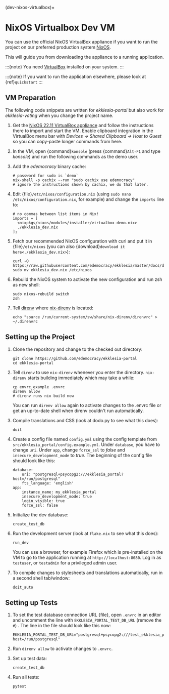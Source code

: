 (dev-nixos-virtualbox)=

# NixOS Virtualbox Dev VM

You can use the official NixOS VirtualBox appliance if you want to run the project
on our preferred production system [NixOS](https://nixos.org).

This will guide you from downloading the appliance to a running application.

:::{note}
You need [VirtualBox](https://www.virtualbox.org) installed on your system.
:::

:::{note}
If you want to run the application elsewhere, please look at {ref}`quickstart`
:::

## VM Preparation

The following code snippets are written for *ekklesia-portal* but
also work for *ekklesia-voting* when you change the project name.

1. Get the [NixOS 22.11 VirtualBox appliance](https://nixos.org/download.html#nixos-virtualbox)
   and follow the instructions there to import and start the VM.
   Enable clipboard integration in the VirtualBox menu bar with *Devices -> Shared Clipboard -> Host to Guest*
   so you can copy-paste longer commands from here.

2. In the VM, open {command}`konsole` (press {command}`Alt-F1` and type *konsole*) and run the following commands as the demo user.

3. Add the *edemocracy* binary cache:

   ```
   # password for sudo is `demo`
   nix-shell -p cachix --run "sudo cachix use edemocracy"
   # ignore the instructions shown by cachix, we do that later.
   ```

4. Edit {file}`/etc/nixos/configuration.nix` (using `sudo nano /etc/nixos/configuration.nix`, for example) and change the `imports` line to:

   ```
   # no commas between list items in Nix!
   imports = [
     <nixpkgs/nixos/modules/installer/virtualbox-demo.nix>
     ./ekklesia_dev.nix
   ];
   ```

5. Fetch our recommended NixOS configuration with curl
   and put it in {file}`/etc/nixos` (you can also {download}`download it here<./ekklesia_dev.nix>`):

   ```
   curl -O https://raw.githubusercontent.com/edemocracy/ekklesia/master/docs/development/ekklesia_dev.nix
   sudo mv ekklesia_dev.nix /etc/nixos
   ```

6. Rebuild the NixOS system to activate the new configuration and run zsh as 
   new shell:

   ```
   sudo nixos-rebuild switch
   zsh
   ```

7. Tell [direnv](https://direnv.net) where [nix-direnv](https://github.com/nix-community/nix-direnv) is located:

   ```
   echo "source /run/current-system/sw/share/nix-direnv/direnvrc" > ~/.direnvrc
   ```

## Setting up the Project

1. Clone the repository and change to the checked out directory:

   ```
   git clone https://github.com/edemocracy/ekklesia-portal
   cd ekklesia-portal
   ```

2. Tell `direnv` to use `nix-direnv` whenever you enter the directory. `nix-direnv` starts building immediately which may take a while:

   ```
   cp envrc.example .envrc
   direnv allow
   # direnv runs nix build now
   ```
   
   You can run `direnv allow` again to activate changes to the .envrc file 
   or get an up-to-date shell when direnv couldn't run automatically.

3. Compile translations and CSS (look at dodo.py to see what this does):

   ```
   doit
   ```

4. Create a config file named `config.yml` using the config template from `src/ekklesia_portal/config.example.yml`.
   Under `database`, you have to change `uri`.
   Under `app`, change `force_ssl` to *false* and `insecure_development_mode` to *true*.
   The beginning of the config file should look like this:

   ```
   database:
       uri: "postgresql+psycopg2:///ekklesia_portal?host=/run/postgresql"
       fts_language: 'english'
   app:
       instance_name: my_ekklesia_portal
       insecure_development_mode: true
       login_visible: true
       force_ssl: false
   ```

5. Initialize the dev database:

   ```
   create_test_db
   ```

6. Run the development server (look at `flake.nix` to see what this does):

   ```
   run_dev
   ```

   You can use a browser, for example Firefox which is pre-installed on the VM to
   go to the application running at `http://localhost:8080`. Log in as 
   `testuser`, or `testadmin` for a privileged admin user.
7. To compile changes to stylesheets and translations automatically, run in a 
   second shell tab/window:
   ```shell
   doit_auto
   ```


## Setting up Tests

1. To set the test database connection URL {file}, open `.envrc` in an editor
   and uncomment the line with `EKKLESIA_PORTAL_TEST_DB_URL` (remove the `#`) .
   The line in the file should look like this now:
   ```
   EKKLESIA_PORTAL_TEST_DB_URL="postgresql+psycopg2:///test_ekklesia_portal?host=/run/postgresql"
   ```
   
2. Run `direnv allow` to activate changes to `.envrc`.

3. Set up test data:

   ```
   create_test_db
   ```

4. Run all tests:

   ```
   pytest
   ```
